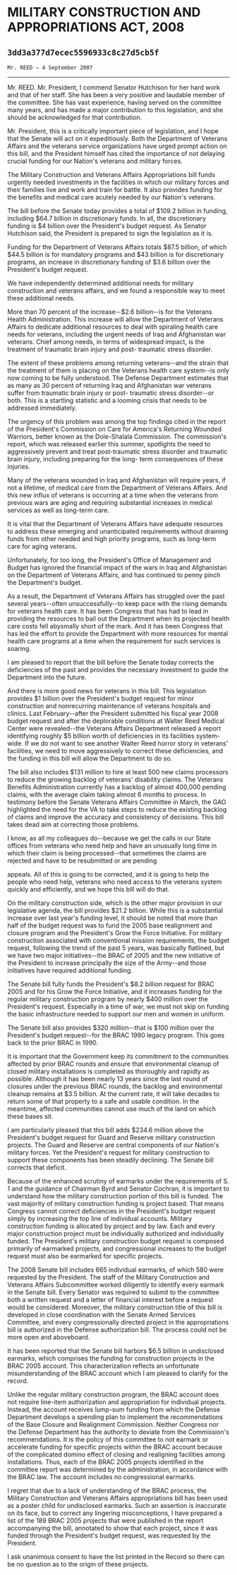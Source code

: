 # MILITARY CONSTRUCTION AND APPROPRIATIONS ACT, 2008
## `3dd3a377d7ecec5596933c8c27d5cb5f`
`Mr. REED — 4 September 2007`

---


Mr. REED. Mr. President, I commend Senator Hutchison for her hard 
work and that of her staff. She has been a very positive and laudable 
member of the committee. She has vast experience, having served on the 
committee many years, and has made a major contribution to this 
legislation, and she should be acknowledged for that contribution.

Mr. President, this is a critically important piece of legislation, 
and I hope that the Senate will act on it expeditiously. Both the 
Department of Veterans Affairs and the veterans service organizations 
have urged prompt action on this bill, and the President himself has 
cited the importance of not delaying crucial funding for our Nation's 
veterans and military forces.

The Military Construction and Veterans Affairs Appropriations bill 
funds urgently needed investments in the facilities in which our 
military forces and their families live and work and train for battle. 
It also provides funding for the benefits and medical care acutely 
needed by our Nation's veterans.

The bill before the Senate today provides a total of $109.2 billion 
in funding, including $64.7 billion in discretionary funds. In all, the 
discretionary funding is $4 billion over the President's budget 
request. As Senator Hutchison said, the President is prepared to sign 
the legislation as it is.

Funding for the Department of Veterans Affairs totals $87.5 billion, 
of which $44.5 billion is for mandatory programs and $43 billion is for 
discretionary programs, an increase in discretionary funding of $3.6 
billion over the President's budget request.

We have independently determined additional needs for military 
construction and veterans affairs, and we found a responsible way to 
meet these additional needs.

More than 70 percent of the increase--$2.6 billion--is for the 
Veterans Health Administration. This increase will allow the Department 
of Veterans Affairs to dedicate additional resources to deal with 
spiraling health care needs for veterans, including the urgent needs of 
Iraq and Afghanistan war veterans. Chief among needs, in terms of 
widespread impact, is the treatment of traumatic brain injury and post-
traumatic stress disorder.

The extent of these problems among returning veterans--and the strain 
that the treatment of them is placing on the Veterans health care 
system--is only now coming to be fully understood. The Defense 
Department estimates that as many as 30 percent of returning Iraq and 
Afghanistan war veterans suffer from traumatic brain injury or post-
traumatic stress disorder--or both. This is a startling statistic and a 
looming crisis that needs to be addressed immediately.

The urgency of this problem was among the top findings cited in the 
report of the President's Commission on Care for America's Returning 
Wounded Warriors, better known as the Dole-Shalala Commission. The 
commission's report, which was released earlier this summer, spotlights 
the need to aggressively prevent and treat post-traumatic stress 
disorder and traumatic brain injury, including preparing for the long-
term consequences of these injuries.

Many of the veterans wounded in Iraq and Afghanistan will require 
years, if not a lifetime, of medical care from the Department of 
Veterans Affairs. And this new influx of veterans is occurring at a 
time when the veterans from previous wars are aging and requiring 
substantial increases in medical services as well as long-term care.

It is vital that the Department of Veterans Affairs have adequate 
resources to address these emerging and unanticipated requirements 
without draining funds from other needed and high priority programs, 
such as long-term care for aging veterans.

Unfortunately, for too long, the President's Office of Management and 
Budget has ignored the financial impact of the wars in Iraq and 
Afghanistan on the Department of Veterans Affairs, and has continued to 
penny pinch the Department's budget.

As a result, the Department of Veterans Affairs has struggled over 
the past several years--often unsuccessfully--to keep pace with the 
rising demands for veterans health care. It has been Congress that has 
had to lead in providing the resources to bail out the Department when 
its projected health care costs fell abysmally short of the mark. And 
it has been Congress that has led the effort to provide the Department 
with more resources for mental health care programs at a time when the 
requirement for such services is soaring.

I am pleased to report that the bill before the Senate today corrects 
the deficiencies of the past and provides the necessary investment to 
guide the Department into the future.

And there is more good news for veterans in this bill. This 
legislation provides $1 billion over the President's budget request for 
minor construction and nonrecurring maintenance of veterans hospitals 
and clinics. Last February--after the President submitted his fiscal 
year 2008 budget request and after the deplorable conditions at Walter 
Reed Medical Center were revealed--the Veterans Affairs Department 
released a report identifying roughly $5 billion worth of deficiencies 
in its facilities system-wide. If we do not want to see another Walter 
Reed horror story in veterans' facilities, we need to move aggressively 
to correct these deficiencies, and the funding in this bill will allow 
the Department to do so.

The bill also includes $131 million to hire at least 500 new claims 
processors to reduce the growing backlog of veterans' disability 
claims. The Veterans Benefits Administration currently has a backlog of 
almost 400,000 pending claims, with the average claim taking almost 6 
months to process. In testimony before the Senate Veterans Affairs 
Committee in March, the GAO highlighted the need for the VA to take 
steps to reduce the existing backlog of claims and improve the accuracy 
and consistency of decisions. This bill takes dead aim at correcting 
those problems.

I know, as all my colleagues do--because we get the calls in our 
State offices from veterans who need help and have an unusually long 
time in which their claim is being processed--that sometimes the claims 
are rejected and have to be resubmitted or are pending


appeals. All of this is going to be corrected, and it is going to help 
the people who need help, veterans who need access to the veterans 
system quickly and efficiently, and we hope this bill will do that.

On the military construction side, which is the other major provision 
in our legislative agenda, the bill provides $21.2 billion. While this 
is a substantial increase over last year's funding level, it should be 
noted that more than half of the budget request was to fund the 2005 
base realignment and closure program and the President's Grow the Force 
Initiative. For military construction associated with conventional 
mission requirements, the budget request, following the trend of the 
past 5 years, was basically flatlined, but we have two major 
initiatives--the BRAC of 2005 and the new initiative of the President 
to increase principally the size of the Army--and those initiatives 
have required additional funding.

The Senate bill fully funds the President's $8.2 billion request for 
BRAC 2005 and for his Grow the Force Initiative, and it increases 
funding for the regular military construction program by nearly $400 
million over the President's request. Especially in a time of war, we 
must not skip on funding the basic infrastructure needed to support our 
men and women in uniform.

The Senate bill also provides $320 million--that is $100 million over 
the President's budget request--for the BRAC 1990 legacy program. This 
goes back to the prior BRAC in 1990.

It is important that the Government keep its commitment to the 
communities affected by prior BRAC rounds and ensure that environmental 
cleanup of closed military installations is completed as thoroughly and 
rapidly as possible. Although it has been nearly 13 years since the 
last round of closures under the previous BRAC rounds, the backlog and 
environmental cleanup remains at $3.5 billion. At the current rate, it 
will take decades to return some of that property to a safe and usable 
condition. In the meantime, affected communities cannot use much of the 
land on which these bases sit.

I am particularly pleased that this bill adds $234.6 million above 
the President's budget request for Guard and Reserve military 
construction projects. The Guard and Reserve are central components of 
our Nation's military forces. Yet the President's request for military 
construction to support these components has been steadily declining. 
The Senate bill corrects that deficit.

Because of the enhanced scrutiny of earmarks under the requirements 
of S. 1 and the guidance of Chairman Byrd and Senator Cochran, it is 
important to understand how the military construction portion of this 
bill is funded. The vast majority of military construction funding is 
project based. That means Congress cannot correct deficiencies in the 
President's budget request simply by increasing the top line of 
individual accounts. Military construction funding is allocated by 
project and by law. Each and every major construction project must be 
individually authorized and individually funded. The President's 
military construction budget request is composed primarily of earmarked 
projects, and congressional increases to the budget request must also 
be earmarked for specific projects.

The 2008 Senate bill includes 665 individual earmarks, of which 580 
were requested by the President. The staff of the Military Construction 
and Veterans Affairs Subcommittee worked diligently to identify every 
earmark in the Senate bill. Every Senator was required to submit to the 
committee both a written request and a letter of financial interest 
before a request would be considered. Moreover, the military 
construction title of this bill is developed in close coordination with 
the Senate Armed Services Committee, and every congressionally directed 
project in the appropriations bill is authorized in the Defense 
authorization bill. The process could not be more open and aboveboard.

It has been reported that the Senate bill harbors $6.5 billion in 
undisclosed earmarks, which comprises the funding for construction 
projects in the BRAC 2005 account. This characterization reflects an 
unfortunate misunderstanding of the BRAC account which I am pleased to 
clarify for the record.

Unlike the regular military construction program, the BRAC account 
does not require line-item authorization and appropriation for 
individual projects. Instead, the account receives lump-sum funding 
from which the Defense Department develops a spending plan to implement 
the recommendations of the Base Closure and Realignment Commission. 
Neither Congress nor the Defense Department has the authority to 
deviate from the Commission's recommendations. It is the policy of this 
committee to not earmark or accelerate funding for specific projects 
within the BRAC account because of the complicated domino effect of 
closing and realigning facilities among installations. Thus, each of 
the BRAC 2005 projects identified in the committee report was 
determined by the administration, in accordance with the BRAC law. The 
account includes no congressional earmarks.

I regret that due to a lack of understanding of the BRAC process, the 
Military Construction and Veterans Affairs appropriations bill has been 
used as a poster child for undisclosed earmarks. Such an assertion is 
inaccurate on its face, but to correct any lingering misconceptions, I 
have prepared a list of the 189 BRAC 2005 projects that were published 
in the report accompanying the bill, annotated to show that each 
project, since it was funded through the President's budget request, 
was requested by the President.

I ask unanimous consent to have the list printed in the Record so 
there can be no question as to the origin of these projects.